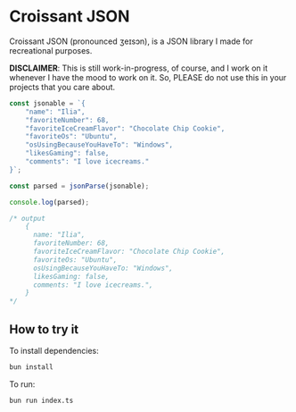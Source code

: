 # Croissant JSON
Croissant JSON (pronounced ʒeɪsɔn), is a JSON library I made for recreational
purposes.

**DISCLAIMER**: This is still work-in-progress, of course, and I work on it whenever 
I have the mood to work on it. So, PLEASE do not use this in your projects that
you care about.

```ts
const jsonable = `{
    "name": "Ilia",
    "favoriteNumber": 68,
    "favoriteIceCreamFlavor": "Chocolate Chip Cookie",
    "favoriteOs": "Ubuntu",
    "osUsingBecauseYouHaveTo": "Windows",
    "likesGaming": false,
    "comments": "I love icecreams."
}`;

const parsed = jsonParse(jsonable);

console.log(parsed);

/* output
    {
      name: "Ilia",
      favoriteNumber: 68,
      favoriteIceCreamFlavor: "Chocolate Chip Cookie",
      favoriteOs: "Ubuntu",
      osUsingBecauseYouHaveTo: "Windows",
      likesGaming: false,
      comments: "I love icecreams.",
    }
*/
```

## How to try it
To install dependencies:

```bash
bun install
```

To run:

```bash
bun run index.ts
```
